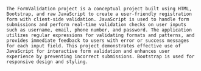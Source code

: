 ``
The FormValidation project is a conceptual project built using HTML, Bootstrap, and raw JavaScript to create a user-friendly registration form with client-side validation. JavaScript is used to handle form submissions and perform real-time validation checks on user inputs such as username, email, phone number, and password. The application utilizes regular expressions for validating formats and patterns, and provides immediate feedback to users with error or success messages for each input field. This project demonstrates effective use of JavaScript for interactive form validation and enhances user experience by preventing incorrect submissions. Bootstrap is used for responsive design and styling.
``
